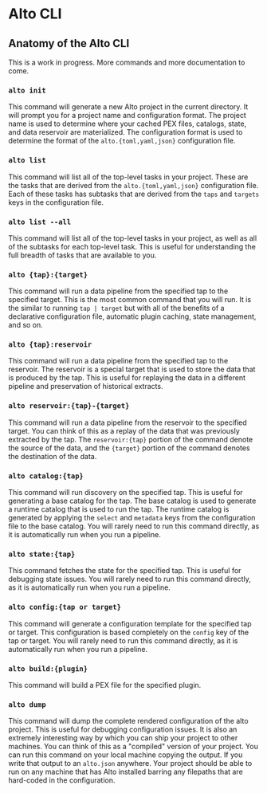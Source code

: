# Alto CLI

## Anatomy of the Alto CLI

This is a work in progress. More commands and more documentation to come.

### `alto init`

This command will generate a new Alto project in the current directory. It will prompt you for a project name and configuration format. The project name is used to determine where your cached PEX files, catalogs, state, and data reservoir are materialized. The configuration format is used to determine the format of the `alto.{toml,yaml,json}` configuration file.

### `alto list`

This command will list all of the top-level tasks in your project. These are the tasks that are derived from the `alto.{toml,yaml,json}` configuration file. Each of these tasks has subtasks that are derived from the `taps` and `targets` keys in the configuration file.

### `alto list --all`

This command will list all of the top-level tasks in your project, as well as all of the subtasks for each top-level task. This is useful for understanding the full breadth of tasks that are available to you.

### `alto {tap}:{target}`

This command will run a data pipeline from the specified tap to the specified target. This is the most common command that you will run. It is the similar to running `tap | target` but with all of the benefits of a declarative configuration file, automatic plugin caching, state management, and so on.

### `alto {tap}:reservoir`

This command will run a data pipeline from the specified tap to the reservoir. The reservoir is a special target that is used to store the data that is produced by the tap. This is useful for replaying the data in a different pipeline and preservation of historical extracts.

### `alto reservoir:{tap}-{target}`

This command will run a data pipeline from the reservoir to the specified target. You can think of this as a replay of the data that was previously extracted by the tap. The `reservoir:{tap}` portion of the command denote the source of the data, and the `{target}` portion of the command denotes the destination of the data.

### `alto catalog:{tap}`

This command will run discovery on the specified tap. This is useful for generating a base catalog for the tap. The base catalog is used to generate a runtime catalog that is used to run the tap. The runtime catalog is generated by applying the `select` and `metadata` keys from the configuration file to the base catalog. You will rarely need to run this command directly, as it is automatically run when you run a pipeline.

### `alto state:{tap}`

This command fetches the state for the specified tap. This is useful for debugging state issues. You will rarely need to run this command directly, as it is automatically run when you run a pipeline.

### `alto config:{tap or target}`

This command will generate a configuration template for the specified tap or target. This configuration is based completely on the `config` key of the tap or target. You will rarely need to run this command directly, as it is automatically run when you run a pipeline.

### `alto build:{plugin}`

This command will build a PEX file for the specified plugin.

### `alto dump`

This command will dump the complete rendered configuration of the alto project. This is useful for debugging configuration issues. It is also an extremely interesting way by which you can ship your project to other machines. You can think of this as a "compiled" version of your project. You can run this command on your local machine copying the output. If you write that output to an `alto.json` anywhere. Your project should be able to run on any machine that has Alto installed barring any filepaths that are hard-coded in the configuration.
